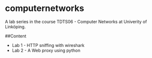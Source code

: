 # computernetworks
A lab series in the course TDTS06 - Computer Networks at Univerity of Linköping. 

##Content
- Lab 1 - HTTP sniffing with wireshark
- Lab 2 - A Web proxy using python
